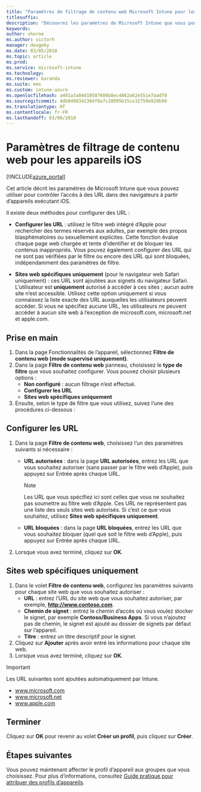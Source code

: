 ```yaml
---
title: "Paramètres de filtrage de contenu web Microsoft Intune pour les appareils iOS"
titlesuffix: 
description: "Découvrez les paramètres de Microsoft Intune que vous pouvez utiliser pour autoriser et bloquer l’accès à des sites web à partir d’appareils exécutant iOS."
keywords: 
author: vhorne
ms.author: victorh
manager: dougeby
ms.date: 03/05/2018
ms.topic: article
ms.prod: 
ms.service: microsoft-intune
ms.technology: 
ms.reviewer: karanda
ms.suite: ems
ms.custom: intune-azure
ms.openlocfilehash: a401a3a04d10587606b8ec4862a62e551e7aadf0
ms.sourcegitcommit: 4db0498342364f8a7c28995b15ce32759e920b99
ms.translationtype: HT
ms.contentlocale: fr-FR
ms.lasthandoff: 03/08/2018
---
```

# <a name="web-content-filter-settings-for-ios-devices"></a>Paramètres de filtrage de contenu web pour les appareils iOS

[!INCLUDE[azure_portal](./includes/azure_portal.md)]

Cet article décrit les paramètres de Microsoft Intune que vous pouvez utiliser pour contrôler l’accès à des URL dans des navigateurs à partir d’appareils exécutant iOS.

Il existe deux méthodes pour configurer des URL :

- **Configurer les URL** : utilisez le filtre web intégré d’Apple pour rechercher des termes réservés aux adultes, par exemple des propos blasphématoires ou sexuellement explicites. Cette fonction évalue chaque page web chargée et tente d’identifier et de bloquer les contenus inappropriés. Vous pouvez également configurer des URL qui ne sont pas vérifiées par le filtre ou encore des URL qui sont bloquées, indépendamment des paramètres de filtre.

- **Sites web spécifiques uniquement** (pour le navigateur web Safari uniquement) : ces URL sont ajoutées aux signets du navigateur Safari. L’utilisateur est **uniquement** autorisé à accéder à ces sites ; aucun autre site n’est accessible. Utilisez cette option uniquement si vous connaissez la liste exacte des URL auxquelles les utilisateurs peuvent accéder.
Si vous ne spécifiez aucune URL, les utilisateurs ne peuvent accéder à aucun site web à l’exception de microsoft.com, microsoft.net et apple.com.

## <a name="get-started"></a>Prise en main

1. Dans la page Fonctionnalités de l’appareil, sélectionnez **Filtre de contenu web (mode supervisé uniquement)**.
2. Dans la page **Filtre de contenu web** panneau, choisissez le **type de filtre** que vous souhaitez configurer. Vous pouvez choisir plusieurs options :
    - **Non configuré** : aucun filtrage n’est effectué.
    - **Configurer les URL**
    - **Sites web spécifiques uniquement**
3. Ensuite, selon le type de filtre que vous utilisez, suivez l’une des procédures ci-dessous :


## <a name="configure-urls"></a>Configurer les URL

1. Dans la page **Filtre de contenu web**, choisissez l’un des paramètres suivants si nécessaire :
   - **URL autorisées** : dans la page **URL autorisées**, entrez les URL que vous souhaitez autoriser (sans passer par le filtre web d’Apple), puis appuyez sur Entrée après chaque URL.
     > [!NOTE]
     > Les URL que vous spécifiez ici sont celles que vous ne souhaitez pas soumettre au filtre web d’Apple. Ces URL ne représentent pas une liste des seuls sites web autorisés. Si c’est ce que vous souhaitez, utilisez **Sites web spécifiques uniquement**.

   - **URL bloquées** : dans la page **URL bloquées**, entrez les URL que vous souhaitez bloquer (quel que soit le filtre web d’Apple), puis appuyez sur Entrée après chaque URL.
2. Lorsque vous avez terminé, cliquez sur **OK**.


## <a name="specific-websites-only"></a>Sites web spécifiques uniquement

1. Dans le volet **Filtre de contenu web**, configurez les paramètres suivants pour chaque site web que vous souhaitez autoriser :
    - **URL** : entrez l’URL du site web que vous souhaitez autoriser, par exemple, **http://www.contoso.com**.
    - **Chemin de signet** : entrez le chemin d’accès où vous voulez stocker le signet, par exemple **Contoso/Business Apps**. Si vous n’ajoutez pas de chemin, le signet est ajouté au dossier de signets par défaut sur l’appareil.
    - **Titre** : entrez un titre descriptif pour le signet.
2. Cliquez sur **Ajouter** après avoir entré les informations pour chaque site web.
3. Lorsque vous avez terminé, cliquez sur **OK**.

>[!IMPORTANT]
> Les URL suivantes sont ajoutées automatiquement par Intune.
> - www.microsoft.com
> - www.microsoft.net
> - www.apple.com

## <a name="finish-up"></a>Terminer

Cliquez sur **OK** pour revenir au volet **Créer un profil**, puis cliquez sur **Créer**.

## <a name="next-steps"></a>Étapes suivantes

Vous pouvez maintenant affecter le profil d’appareil aux groupes que vous choisissez. Pour plus d’informations, consultez [Guide pratique pour attribuer des profils d’appareils](device-profile-assign.md).
